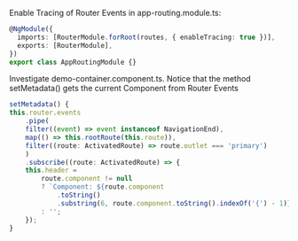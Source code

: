 Enable Tracing of Router Events in app-routing.module.ts:

```typescript
@NgModule({
  imports: [RouterModule.forRoot(routes, { enableTracing: true })],
  exports: [RouterModule],
})
export class AppRoutingModule {}
```

Investigate demo-container.component.ts. Notice that the method setMetadata() gets the current Component from Router Events

```typescript
setMetadata() {
this.router.events
    .pipe(
    filter((event) => event instanceof NavigationEnd),
    map(() => this.rootRoute(this.route)),
    filter((route: ActivatedRoute) => route.outlet === 'primary')
    )
    .subscribe((route: ActivatedRoute) => {
    this.header =
        route.component != null
        ? `Component: ${route.component
            .toString()
            .substring(6, route.component.toString().indexOf('{') - 1)}`
        : '';
    });
}
```

